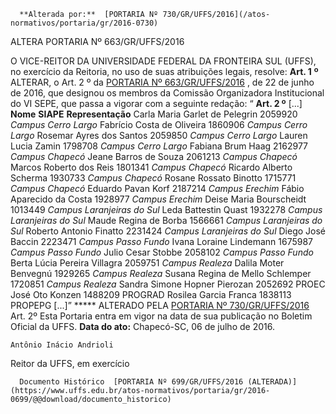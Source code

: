       **Alterada por:**  [PORTARIA Nº 730/GR/UFFS/2016](/atos-normativos/portaria/gr/2016-0730) 

   ALTERA PORTARIA Nº 663/GR/UFFS/2016  

 O VICE-REITOR DA UNIVERSIDADE FEDERAL DA FRONTEIRA SUL (UFFS), no exercício da Reitoria, no uso de suas atribuições legais, resolve:  **Art. 1**  **º**  ALTERAR, o Art. 2 º da [PORTARIA Nº 663/GR/UFFS/2016](https://www.uffs.edu.br/atos-normativos/portaria/gr/2016-0663)  , de 22 de junho de 2016, que designou os membros da Comissão Organizadora Institucional do VI SEPE, que passa a vigorar com a seguinte redação:  “  **Art. 2 º**  [...]       **Nome**     **SIAPE**     **Representação**      Carla Maria Garlet de Pelegrin    2059920     *Campus Cerro Largo*      Fabrício Costa de Oliveira    1860906     *Campus Cerro Largo*      Rosemar Ayres dos Santos    2059850     *Campus Cerro Largo*      Lauren Lucia Zamin    1798708     *Campus Cerro Largo*      Fabiana Brum Haag    2162977     *Campus Chapecó*      Jeane Barros de Souza    2061213     *Campus Chapecó*      Marcos Roberto dos Reis    1801341     *Campus Chapecó*      Ricardo Alberto Scherma    1930733     *Campus Chapecó*      Rosane Rossato Binotto    1715771     *Campus Chapecó*      Eduardo Pavan Korf    2187214     *Campus Erechim*      Fábio Aparecido da Costa    1928977     *Campus Erechim*      Deise Maria Bourscheidt    1013449     *Campus Laranjeiras do Sul*      Leda Battestin Quast    1932278     *Campus Laranjeiras do Sul*      Maude Regina de Borba    1566661     *Campus Laranjeiras do Sul*      Roberto Antonio Finatto    2231424     *Campus Laranjeiras do Sul*      Diego José Baccin    2223471     *Campus Passo Fundo*      Ivana Loraine Lindemann    1675987     *Campus Passo Fundo*      Julio Cesar Stobbe    2058102     *Campus Passo Fundo*      Berta Lúcia Pereira Villagra    2059751     *Campus Realeza*      Dalila Moter Benvegnú    1929265     *Campus Realeza*      Susana Regina de Mello Schlemper    1720851     *Campus Realeza*      Sandra Simone Hopner Pierozan    2052692    PROEC      José Oto Konzen    1488209    PROGRAD      Rosilea Garcia Franca    1838113    PROPEPG      [...]”  ***** ALTERADO PELA [PORTARIA Nº 730/GR/UFFS/2016](https://www.uffs.edu.br/atos-normativos/portaria/gr/2016-0730)    Art. 2º Esta Portaria entra em vigor na data de sua publicação no Boletim Oficial da UFFS.      **Data do ato:** Chapecó-SC, 06 de julho de 2016.   
 

    Antônio Inácio Andrioli   
 Reitor da UFFS, em exercício 

      Documento Histórico  [PORTARIA Nº 699/GR/UFFS/2016 (ALTERADA)](https://www.uffs.edu.br/atos-normativos/portaria/gr/2016-0699/@@download/documento_historico)     
      